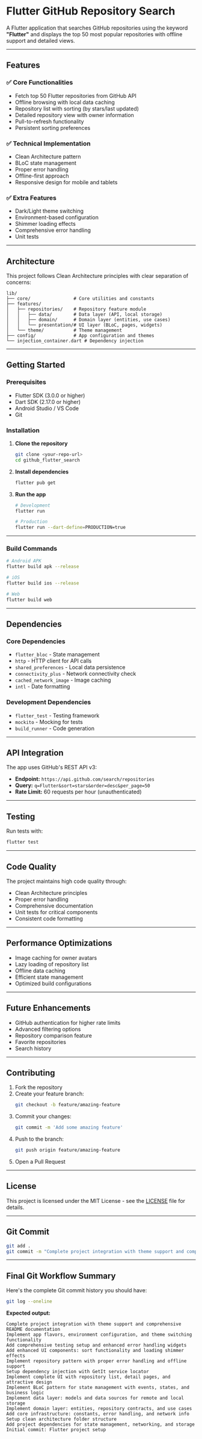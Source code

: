 # Flutter GitHub Repository Search

A Flutter application that searches GitHub repositories using the keyword **"Flutter"** and displays the top 50 most popular repositories with offline support and detailed views.

---

## Features

### ✅ Core Functionalities

- Fetch top 50 Flutter repositories from GitHub API
- Offline browsing with local data caching
- Repository list with sorting (by stars/last updated)
- Detailed repository view with owner information
- Pull-to-refresh functionality
- Persistent sorting preferences

### ✅ Technical Implementation

- Clean Architecture pattern
- BLoC state management
- Proper error handling
- Offline-first approach
- Responsive design for mobile and tablets

### ✅ Extra Features

- Dark/Light theme switching
- Environment-based configuration
- Shimmer loading effects
- Comprehensive error handling
- Unit tests

---

## Architecture

This project follows Clean Architecture principles with clear separation of concerns:

```
lib/
├── core/                # Core utilities and constants
├── features/
│   ├── repositories/    # Repository feature module
│   │   ├── data/        # Data layer (API, local storage)
│   │   ├── domain/      # Domain layer (entities, use cases)
│   │   └── presentation/# UI layer (BLoC, pages, widgets)
│   └── theme/           # Theme management
├── config/              # App configuration and themes
└── injection_container.dart # Dependency injection
```

---

## Getting Started

### Prerequisites

- Flutter SDK (3.0.0 or higher)
- Dart SDK (2.17.0 or higher)
- Android Studio / VS Code
- Git

### Installation

1. **Clone the repository**

   ```bash
   git clone <your-repo-url>
   cd github_flutter_search
   ```

2. **Install dependencies**

   ```bash
   flutter pub get
   ```

3. **Run the app**

   ```bash
   # Development
   flutter run

   # Production
   flutter run --dart-define=PRODUCTION=true
   ```

---

### Build Commands

```bash
# Android APK
flutter build apk --release

# iOS
flutter build ios --release

# Web
flutter build web
```

---

## Dependencies

### Core Dependencies

- `flutter_bloc` - State management
- `http` - HTTP client for API calls
- `shared_preferences` - Local data persistence
- `connectivity_plus` - Network connectivity check
- `cached_network_image` - Image caching
- `intl` - Date formatting

### Development Dependencies

- `flutter_test` - Testing framework
- `mockito` - Mocking for tests
- `build_runner` - Code generation

---

## API Integration

The app uses GitHub's REST API v3:

- **Endpoint:** `https://api.github.com/search/repositories`
- **Query:** `q=Flutter&sort=stars&order=desc&per_page=50`
- **Rate Limit:** 60 requests per hour (unauthenticated)

---

## Testing

Run tests with:

```bash
flutter test
```

---

## Code Quality

The project maintains high code quality through:

- Clean Architecture principles
- Proper error handling
- Comprehensive documentation
- Unit tests for critical components
- Consistent code formatting

---

## Performance Optimizations

- Image caching for owner avatars
- Lazy loading of repository list
- Offline data caching
- Efficient state management
- Optimized build configurations

---

## Future Enhancements

- GitHub authentication for higher rate limits
- Advanced filtering options
- Repository comparison feature
- Favorite repositories
- Search history

---

## Contributing

1. Fork the repository
2. Create your feature branch:
   ```bash
   git checkout -b feature/amazing-feature
   ```
3. Commit your changes:
   ```bash
   git commit -m 'Add some amazing feature'
   ```
4. Push to the branch:
   ```bash
   git push origin feature/amazing-feature
   ```
5. Open a Pull Request

---

## License

This project is licensed under the MIT License - see the [LICENSE](LICENSE) file for details.

---

## Git Commit

```bash
git add .
git commit -m "Complete project integration with theme support and comprehensive README documentation"
```

---

## Final Git Workflow Summary

Here's the complete Git commit history you should have:

```bash
git log --oneline
```

**Expected output:**

```
Complete project integration with theme support and comprehensive README documentation
Implement app flavors, environment configuration, and theme switching functionality
Add comprehensive testing setup and enhanced error handling widgets
Add enhanced UI components: sort functionality and loading shimmer effects
Implement repository pattern with proper error handling and offline support
Setup dependency injection with GetIt service locator
Implement complete UI with repository list, detail pages, and attractive design
Implement BLoC pattern for state management with events, states, and business logic
Implement data layer: models and data sources for remote and local storage
Implement domain layer: entities, repository contracts, and use cases
Add core infrastructure: constants, error handling, and network info
Setup clean architecture folder structure
Add project dependencies for state management, networking, and storage
Initial commit: Flutter project setup
```
